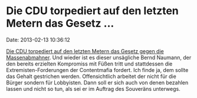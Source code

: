 Die CDU torpediert auf den letzten Metern das Gesetz \...
=========================================================

Date: 2013-02-13 10:36:12

[Die CDU torpediert auf den letzten Metern das Gesetz gegen die
Massenabmahner](http://www.heise.de/-1802817). Und wieder ist es dieser
unsägliche Bernd Naumann, der den bereits erzielten Kompromiss mit Füßen
tritt und stattdessen die Extremisten-Forderungen der Contentmafia
fordert. Ich finde ja, dem sollte das Gehalt gestrichen werden.
Offensichtlich arbeitet der nicht für die Bürger sondern für Lobbyisten.
Dann soll er sich auch von denen bezahlen lassen und nicht so tun, als
sei er im Auftrag des Souveräns unterwegs.
